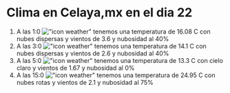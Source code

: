 # Clima en Celaya,mx en el dia 22

1. A las 1:0 !["icon weather"](http://openweathermap.org/img/w/03n.png) tenemos una temperatura de 16.08 C con nubes dispersas y  vientos de 3.6 y nubosidad al 40%
1. A las 3:0 !["icon weather"](http://openweathermap.org/img/w/03n.png) tenemos una temperatura de 14.1 C con nubes dispersas y  vientos de 2.6 y nubosidad al 40%
1. A las 5:0 !["icon weather"](http://openweathermap.org/img/w/01n.png) tenemos una temperatura de 13.3 C con cielo claro y  vientos de 1.67 y nubosidad al 0%
1. A las 15:0 !["icon weather"](http://openweathermap.org/img/w/04d.png) tenemos una temperatura de 24.95 C con nubes rotas y  vientos de 2.1 y nubosidad al 75%
